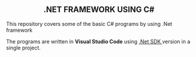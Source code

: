 <div align="center">
<h2>.NET FRAMEWORK USING C#</h2>
</div>
<P>This repository covers some of the basic C# programs by using .Net framework</P>
The programs are written in <b>Visual Studio Code</b> using <a href="https://dotnet.microsoft.com/en-us/download" target="_blank">.Net SDK </a> version in a single project.<br>
